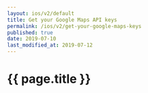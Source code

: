 ```yaml
---
layout: ios/v2/default
title: Get your Google Maps API keys
permalink: /ios/v2/get-your-google-maps-keys
published: true
date: 2019-07-10
last_modified_at: 2019-07-12
---
```


# {{ page.title }}
